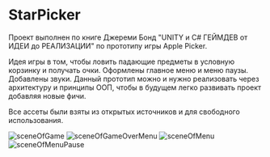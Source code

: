 # StarPicker

Проект выполнен по книге Джереми Бонд "UNITY и C# ГЕЙМДЕВ от ИДЕИ до РЕАЛИЗАЦИИ" по прототипу игры Apple Picker.

Идея игры в том, чтобы ловить падающие предметы в условную корзинку и получать очки. 
Оформлены главное меню и меню паузы. Добавлены звуки. Данный прототип можно и нужно реализовать через архитектуру и
принципы ООП, чтобы в будущем легко развивать проект добавляя новые фичи.

Все ассеты были взяты из открытых источников и для свободного использования.

![sceneOfGame](https://user-images.githubusercontent.com/59263802/119784296-a4c1c680-bf00-11eb-96fb-e5918c4748da.png)
![sceneOfGameOverMenu](https://user-images.githubusercontent.com/59263802/119784302-a68b8a00-bf00-11eb-850c-1046c7d3c14a.png)
![sceneOfMenu](https://user-images.githubusercontent.com/59263802/119784309-a8554d80-bf00-11eb-85b0-7bc16fc6ba5a.png)
![sceneOfMenuPause](https://user-images.githubusercontent.com/59263802/119784316-a9867a80-bf00-11eb-8274-ef8d99b5c4df.png)
